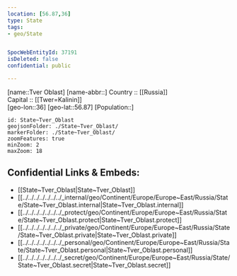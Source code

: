 ```yaml
---
location: [56.87,36] 
type: State
tags:
- geo/State


SpocWebEntityId: 37191
isDeleted: false
confidential: public

---
```

[name::Tver Oblast] 
[name-abbr::] 
Country :: [[Russia]]  
Capital :: [[Twer=Kalinin]]  
[geo-lon::36] 
[geo-lat::56.87] 
[Population::] 



```leaflet
id: State~Tver_Oblast
geojsonFolder: ./State~Tver_Oblast/
markerFolder: ./State~Tver_Oblast/
zoomFeatures: true 
minZoom: 2 
maxZoom: 18
```


## Confidential Links & Embeds: 
- [[State~Tver_Oblast|State~Tver_Oblast]]  
- [[../../../../../../../_internal/geo/Continent/Europe/Europe~East/Russia/State/State~Tver_Oblast.internal|State~Tver_Oblast.internal]] 
- [[../../../../../../../_protect/geo/Continent/Europe/Europe~East/Russia/State/State~Tver_Oblast.protect|State~Tver_Oblast.protect]] 
- [[../../../../../../../_private/geo/Continent/Europe/Europe~East/Russia/State/State~Tver_Oblast.private|State~Tver_Oblast.private]] 
- [[../../../../../../../_personal/geo/Continent/Europe/Europe~East/Russia/State/State~Tver_Oblast.personal|State~Tver_Oblast.personal]] 
- [[../../../../../../../_secret/geo/Continent/Europe/Europe~East/Russia/State/State~Tver_Oblast.secret|State~Tver_Oblast.secret]] 
